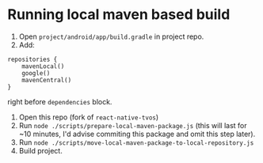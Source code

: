 # Running local maven based build

1. Open `project/android/app/build.gradle` in project repo.
1. Add:
```
repositories {
    mavenLocal()
    google()
    mavenCentral()
}
```
right before `dependencies` block.
1. Open this repo (fork of `react-native-tvos`)
1. Run `node ./scripts/prepare-local-maven-package.js` (this will last for ~10 minutes, I'd advise commiting this package and omit this step later).
1. Run `node ./scripts/move-local-maven-package-to-local-repository.js`
1. Build project.
